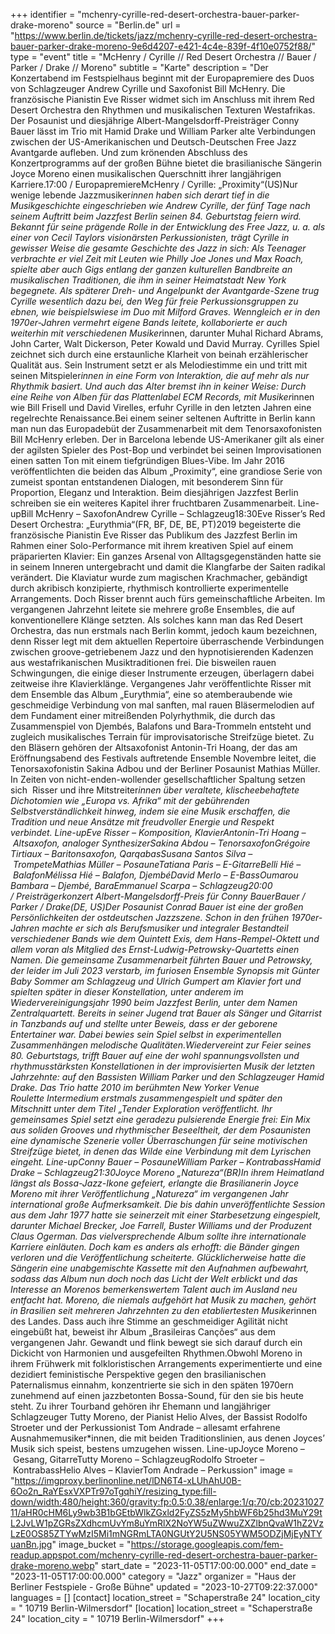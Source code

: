 +++
identifier = "mchenry-cyrille-red-desert-orchestra-bauer-parker-drake-moreno"
source = "Berlin.de"
url = "https://www.berlin.de/tickets/jazz/mchenry-cyrille-red-desert-orchestra-bauer-parker-drake-moreno-9e6d4207-e421-4c4e-839f-4f10e0752f88/"
type = "event"
title = "McHenry / Cyrille // Red Desert Orchestra // Bauer / Parker / Drake // Moreno"
subtitle = "Karte"
description = "Der Konzertabend im Festspielhaus beginnt mit der Europapremiere des Duos von Schlagzeuger Andrew Cyrille und Saxofonist Bill McHenry. Die französische Pianistin Eve Risser widmet sich im Anschluss mit ihrem Red Desert Orchestra den Rhythmen und musikalischen Texturen Westafrikas. Der Posaunist und diesjährige Albert-Mangelsdorff-Preisträger Conny Bauer lässt im Trio mit Hamid Drake und William Parker alte Verbindungen zwischen der US-Amerikanischen und Deutsch-Deutschen Free Jazz Avantgarde aufleben. Und zum krönenden Abschluss des Konzertprogramms auf der großen Bühne bietet die brasilianische Sängerin Joyce Moreno einen musikalischen Querschnitt ihrer langjährigen Karriere.17:00 / EuropapremiereMcHenry / Cyrille: „Proximity“(US)Nur wenige lebende Jazzmusiker*innen haben sich derart tief in die Musikgeschichte eingeschrieben wie Andrew Cyrille, der fünf Tage nach seinem Auftritt beim Jazzfest Berlin seinen 84. Geburtstag feiern wird. Bekannt für seine prägende Rolle in der Entwicklung des Free Jazz, u. a. als einer von Cecil Taylors visionärsten Perkussionisten, trägt Cyrille in gewisser Weise die gesamte Geschichte des Jazz in sich: Als Teenager verbrachte er viel Zeit mit Leuten wie Philly Joe Jones und Max Roach, spielte aber auch Gigs entlang der ganzen kulturellen Bandbreite an musikalischen Traditionen, die ihm in seiner Heimatstadt New York begegnete. Als späterer Dreh- und Angelpunkt der Avantgarde-Szene trug Cyrille wesentlich dazu bei, den Weg für freie Perkussionsgruppen zu ebnen, wie beispielswiese im Duo mit Milford Graves. Wenngleich er in den 1970er-Jahren vermehrt eigene Bands leitete, kollaborierte er auch weiterhin mit verschiedenen Musiker*innen, darunter Muhal Richard Abrams, John Carter, Walt Dickerson, Peter Kowald und David Murray. Cyrilles Spiel zeichnet sich durch eine erstaunliche Klarheit von beinah erzählerischer Qualität aus. Sein Instrument setzt er als Melodiestimme ein und tritt mit seinen Mitspieler*innen in eine Form von Interaktion, die auf mehr als nur Rhythmik basiert. Und auch das Alter bremst ihn in keiner Weise: Durch eine Reihe von Alben für das Plattenlabel ECM Records, mit Musiker*innen wie Bill Frisell und David Virelles, erfuhr Cyrille in den letzten Jahren eine regelrechte Renaissance.Bei einem seiner seltenen Auftritte in Berlin kann man nun das Europadebüt der Zusammenarbeit mit dem Tenorsaxofonisten Bill McHenry erleben. Der in Barcelona lebende US-Amerikaner gilt als einer der agilsten Spieler des Post-Bop und verbindet bei seinen Improvisationen einen satten Ton mit einem tiefgründigen Blues-Vibe. Im Jahr 2016 veröffentlichten die beiden das Album „Proximity“, eine grandiose Serie von zumeist spontan entstandenen Dialogen, mit besonderem Sinn für Proportion, Eleganz und Interaktion. Beim diesjährigen Jazzfest Berlin schreiben sie ein weiteres Kapitel ihrer fruchtbaren Zusammenarbeit. Line-upBill McHenry – SaxofonAndrew Cyrille – Schlagzeug18:30Eve Risser’s Red Desert Orchestra: „Eurythmia“(FR, BF, DE, BE, PT)2019 begeisterte die französische Pianistin Eve Risser das Publikum des Jazzfest Berlin im Rahmen einer Solo-Performance mit ihrem kreativen Spiel auf einem präparierten Klavier: Ein ganzes Arsenal von Alltagsgegenständen hatte sie in seinem Inneren untergebracht und damit die Klangfarbe der Saiten radikal verändert. Die Klaviatur wurde zum magischen Krachmacher, gebändigt durch akribisch konzipierte, rhythmisch kontrollierte experimentelle Arrangements. Doch Risser brennt auch fürs gemeinschaftliche Arbeiten. Im vergangenen Jahrzehnt leitete sie mehrere große Ensembles, die auf konventionellere Klänge setzten. Als solches kann man das Red Desert Orchestra, das nun erstmals nach Berlin kommt, jedoch kaum bezeichnen, denn Risser legt mit dem aktuellen Repertoire überraschende Verbindungen zwischen groove-getriebenem Jazz und den hypnotisierenden Kadenzen aus westafrikanischen Musiktraditionen frei. Die bisweilen rauen Schwingungen, die einige dieser Instrumente erzeugen, überlagern dabei zeitweise ihre Klavierklänge. Vergangenes Jahr veröffentlichte Risser mit dem Ensemble das Album „Eurythmia“, eine so atemberaubende wie geschmeidige Verbindung von mal sanften, mal rauen Bläsermelodien auf dem Fundament einer mitreißenden Polyrhythmik, die durch das Zusammenspiel von Djembés, Balafons und Bara-Trommeln entsteht und zugleich musikalisches Terrain für improvisatorische Streifzüge bietet. Zu den Bläsern gehören der Altsaxofonist Antonin-Tri Hoang, der das am Eröffnungsabend des Festivals auftretende Ensemble Novembre leitet, die Tenorsaxofonistin Sakina Adbou und der Berliner Posaunist Mathias Müller. In Zeiten von nicht-enden-wollender gesellschaftlicher Spaltung setzen sich  Risser und ihre Mitstreiter*innen über veraltete, klischeebehaftete Dichotomien wie „Europa vs. Afrika“ mit der gebührenden Selbstverständlichkeit hinweg, indem sie eine Musik erschaffen, die Tradition und neue Ansätze mit freudvoller Energie und Respekt verbindet. Line-upEve Risser – Komposition, KlavierAntonin-Tri Hoang – Altsaxofon, analoger SynthesizerSakina Abdou – TenorsaxofonGrégoire Tirtiaux – Baritonsaxofon, QarqabasSusana Santos Silva – TrompeteMathias Müller – PosauneTatiana Paris – E-GitarreBelli Hié – BalafonMélissa Hié – Balafon, DjembéDavid Merlo – E-BassOumarou Bambara – Djembé, BaraEmmanuel Scarpa – Schlagzeug20:00 / Preisträgerkonzert Albert-Mangelsdorff-Preis für Conny BauerBauer / Parker / Drake(DE, US)Der Posaunist Conrad Bauer ist eine der großen Persönlichkeiten der ostdeutschen Jazzszene. Schon in den frühen 1970er-Jahren machte er sich als Berufsmusiker und integraler Bestandteil verschiedener Bands wie dem Quintett Exis, dem Hans-Rempel-Oktett und allem voran als Mitglied des Ernst-Ludwig-Petrowsky-Quartetts einen Namen. Die gemeinsame Zusammenarbeit führten Bauer und Petrowsky, der leider im Juli 2023 verstarb, im furiosen Ensemble Synopsis mit Günter Baby Sommer am Schlagzeug und Ulrich Gumpert am Klavier fort und spielten später in dieser Konstellation, unter anderem im Wiedervereinigungsjahr 1990 beim Jazzfest Berlin, unter dem Namen Zentralquartett. Bereits in seiner Jugend trat Bauer als Sänger und Gitarrist in Tanzbands auf und stellte unter Beweis, dass er der geborene Entertainer war. Dabei bewies sein Spiel selbst in experimentellen Zusammenhängen melodische Qualitäten.Wiedervereint zur Feier seines 80. Geburtstags, trifft Bauer auf eine der wohl spannungsvollsten und rhythmusstärksten Konstellationen in der improvisierten Musik der letzten Jahrzehnte: auf den Bassisten William Parker und den Schlagzeuger Hamid Drake. Das Trio hatte 2010 im berühmten New Yorker Venue Roulette Intermedium erstmals zusammengespielt und später den Mitschnitt unter dem Titel „Tender Exploration veröffentlicht. Ihr gemeinsames Spiel setzt eine geradezu pulsierende Energie frei: Ein Mix aus soliden Grooves und rhythmischer Beseeltheit, der dem Posaunisten eine dynamische Szenerie voller Überraschungen für seine motivischen Streifzüge bietet, in denen das Wilde eine Verbindung mit dem Lyrischen eingeht. Line-upConny Bauer – PosauneWilliam Parker – KontrabassHamid Drake – Schlagzeug21:30Joyce Moreno „Natureza“(BR)In ihrem Heimatland längst als Bossa-Jazz-Ikone gefeiert, erlangte die Brasilianerin Joyce Moreno mit ihrer Veröffentlichung „Natureza“ im vergangenen Jahr international große Aufmerksamkeit. Die bis dahin unveröffentlichte Session aus dem Jahr 1977 hatte sie seinerzeit mit einer Starbesetzung eingespielt, darunter Michael Brecker, Joe Farrell, Buster Williams und der Produzent Claus Ogerman. Das vielversprechende Album sollte ihre internationale Karriere einläuten. Doch kam es anders als erhofft: die Bänder gingen verloren und die Veröffentlichung scheiterte. Glücklicherweise hatte die Sängerin eine unabgemischte Kassette mit den Aufnahmen aufbewahrt, sodass das Album nun doch noch das Licht der Welt erblickt und das Interesse an Morenos bemerkenswertem Talent auch im Ausland neu entfacht hat. Moreno, die niemals aufgehört hat Musik zu machen, gehört in Brasilien seit mehreren Jahrzehnten zu den etabliertesten Musiker*innen des Landes. Dass auch ihre Stimme an geschmeidiger Agilität nicht eingebüßt hat, beweist ihr Album „Brasileiras Canções“ aus dem vergangenen Jahr. Gewandt und flink bewegt sie sich darauf durch ein Dickicht von Harmonien und ausgefeilten Rhythmen.Obwohl Moreno in ihrem Frühwerk mit folkloristischen Arrangements experimentierte und eine dezidiert feministische Perspektive gegen den brasilianischen Paternalismus einnahm, konzentrierte sie sich in den späten 1970ern zunehmend auf einen jazzbetonten Bossa-Sound, für den sie bis heute steht. Zu ihrer Tourband gehören ihr Ehemann und langjähriger Schlagzeuger Tutty Moreno, der Pianist Helio Alves, der Bassist Rodolfo Stroeter und der Perkussionist Tom Andrade – allesamt erfahrene Ausnahmemusiker*innen, die mit beiden Traditionslinien, aus denen Joyces’ Musik sich speist, bestens umzugehen wissen. Line-upJoyce Moreno – Gesang, GitarreTutty Moreno – SchlagzeugRodolfo Stroeter – KontrabassHelio Alves – KlavierTom Andrade – Perkussion"
image = "https://imgproxy.berlinonline.net/lDN6T4-xLUhAhU0B-6Oo2n_RaYEsxVXPTr97oTgqhiY/resizing_type:fill-down/width:480/height:360/gravity:fp:0.5:0.38/enlarge:1/q:70/cb:2023102711/aHR0cHM6Ly9wb3B1bGEtbWlkZGxld2FyZS5zMy5hbWF6b25hd3MuY29tL2JvLW1pZGRsZXdhcmUvYm8uYmRlX2NoYW5uZWwuZXZlbnQvaW1hZ2VzLzE0OS85ZTYwMzI5Mi1mNGRmLTA0NGUtY2U5NS05YWM5ODZjMjEyNTYuanBn.jpg"
image_bucket = "https://storage.googleapis.com/fem-readup.appspot.com/mchenry-cyrille-red-desert-orchestra-bauer-parker-drake-moreno.webp"
start_date = "2023-11-05T17:00:00.000"
end_date = "2023-11-05T17:00:00.000"
category = "Jazz"
organizer = "Haus der Berliner Festspiele - Große Bühne"
updated = "2023-10-27T09:22:37.000"
languages = []
[contact]
location_street = "Schaperstraße 24"
location_city = " 10719 Berlin-Wilmersdorf"
[location]
location_street = "Schaperstraße 24"
location_city = " 10719 Berlin-Wilmersdorf"
+++